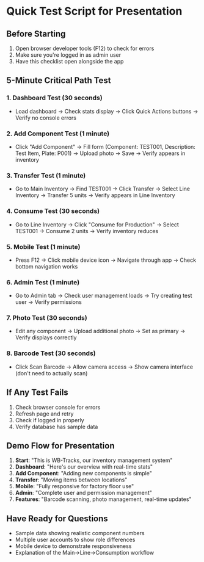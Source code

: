 
# Quick Test Script for Presentation

## Before Starting
1. Open browser developer tools (F12) to check for errors
2. Make sure you're logged in as admin user
3. Have this checklist open alongside the app

## 5-Minute Critical Path Test

### 1. Dashboard Test (30 seconds)
- Load dashboard → Check stats display → Click Quick Actions buttons → Verify no console errors

### 2. Add Component Test (1 minute)
- Click "Add Component" → Fill form (Component: TEST001, Description: Test Item, Plate: P001) → Upload photo → Save → Verify appears in inventory

### 3. Transfer Test (1 minute) 
- Go to Main Inventory → Find TEST001 → Click Transfer → Select Line Inventory → Transfer 5 units → Verify appears in Line Inventory

### 4. Consume Test (30 seconds)
- Go to Line Inventory → Click "Consume for Production" → Select TEST001 → Consume 2 units → Verify inventory reduces

### 5. Mobile Test (1 minute)
- Press F12 → Click mobile device icon → Navigate through app → Check bottom navigation works

### 6. Admin Test (1 minute)
- Go to Admin tab → Check user management loads → Try creating test user → Verify permissions

### 7. Photo Test (30 seconds)
- Edit any component → Upload additional photo → Set as primary → Verify displays correctly

### 8. Barcode Test (30 seconds)
- Click Scan Barcode → Allow camera access → Show camera interface (don't need to actually scan)

## If Any Test Fails
1. Check browser console for errors
2. Refresh page and retry
3. Check if logged in properly
4. Verify database has sample data

## Demo Flow for Presentation
1. **Start**: "This is WB-Tracks, our inventory management system"
2. **Dashboard**: "Here's our overview with real-time stats"
3. **Add Component**: "Adding new components is simple"
4. **Transfer**: "Moving items between locations"
5. **Mobile**: "Fully responsive for factory floor use"
6. **Admin**: "Complete user and permission management"
7. **Features**: "Barcode scanning, photo management, real-time updates"

## Have Ready for Questions
- Sample data showing realistic component numbers
- Multiple user accounts to show role differences
- Mobile device to demonstrate responsiveness
- Explanation of the Main→Line→Consumption workflow
